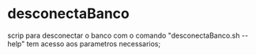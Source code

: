 # desconectaBanco
scrip para desconectar o banco
com o comando "desconectaBanco.sh --help" tem acesso aos parametros necessarios;
